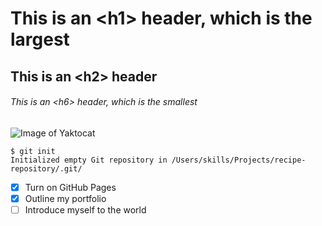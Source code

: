 # This is an \<h1\> header, which is the largest
## This is an \<h2\> header
###### This is an \<h6\> header, which is the smallest


![Image of Yaktocat](https://octodex.github.com/images/yaktocat.png)


```
$ git init
Initialized empty Git repository in /Users/skills/Projects/recipe-repository/.git/
```

- [X] Turn on GitHub Pages
- [x] Outline my portfolio
- [ ] Introduce myself to the world

